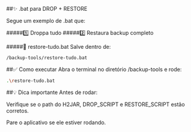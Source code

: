 ##✨ .bat para DROP + RESTORE

Segue um exemplo de .bat que:

#####1️⃣ Droppa tudo
#####2️⃣ Restaura backup completo

#####💾 restore-tudo.bat
Salve dentro de:

```bash
/backup-tools/restore-tudo.bat
```

##✅ Como executar
Abra o terminal no diretório /backup-tools e rode:

```bash
.\restore-tudo.bat
```

##💡 Dica importante
Antes de rodar:

Verifique se o path do H2JAR, DROP_SCRIPT e RESTORE_SCRIPT estão corretos.

Pare o aplicativo se ele estiver rodando.

